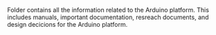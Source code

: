 Folder contains all the information related to the Arduino platform.
This includes manuals, important documentation, resreach documents, and design decicions for the Arduino platform.
